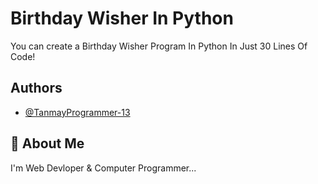 
# Birthday Wisher In Python

You can create a Birthday Wisher Program In Python In Just 30 Lines Of Code!


## Authors

- [@TanmayProgrammer-13](https://github.com/TanmayProgrammer-13)


## 🚀 About Me
I'm Web Devloper & Computer Programmer...


